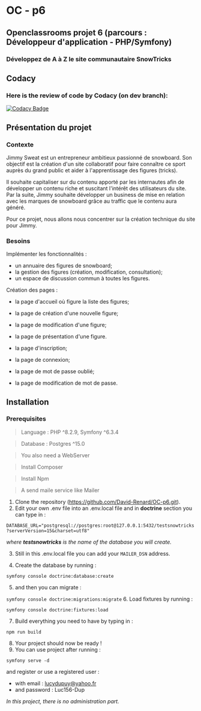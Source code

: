 # OC - p6

## Openclassrooms projet 6 (parcours : Développeur d'application - PHP/Symfony)
### Développez de A à Z le site communautaire SnowTricks

## Codacy
### Here is the review of code by Codacy (on dev branch):
[![Codacy Badge](https://app.codacy.com/project/badge/Grade/24c50e0040874790ac8115dddee2b27a)](https://app.codacy.com/gh/David-Renard/OC-p6/dashboard?utm_source=gh&utm_medium=referral&utm_content=&utm_campaign=Badge_grade)

## Présentation du projet
### Contexte
Jimmy Sweat est un entrepreneur ambitieux passionné de snowboard. Son objectif est la création d'un site collaboratif
pour faire connaître ce sport auprès du grand public et aider à l'apprentissage des figures (tricks).

Il souhaite capitaliser sur du contenu apporté par les internautes afin de développer un contenu riche et suscitant 
l'intérêt des utilisateurs du site. Par la suite, Jimmy souhaite développer un business de mise en relation avec les 
marques de snowboard grâce au traffic que le contenu aura généré.

Pour ce projet, nous allons nous concentrer sur la création technique du site pour Jimmy.

### Besoins
Implémenter les fonctionnalités : 
  * un annuaire des figures de snowboard;
  * la gestion des figures (création, modification, consultation);
  * un espace de discussion commun à toutes les figures.

Création des pages :
  * la page d'accueil où figure la liste des figures;
  * la page de création d'une nouvelle figure;
  * la page de modification d'une figure;
  * la page de présentation d'une figure.


  * la page d'inscription;
  * la page de connexion;
  * la page de mot de passe oublié;
  * la page de modification de mot de passe.


## Installation
### Prerequisites
> Language : PHP ^8.2.9, Symfony ^6.3.4

> Database : Postgres ^15.0

> You also need a WebServer

> Install Composer

> Install Npm

> A send maile service like Mailer

 1. Clone the repository (https://github.com/David-Renard/OC-p6.git).
 2. Edit your own .env file into an .env.local file and in **doctrine** section you can type in :

`DATABASE_URL="postgresql://postgres:root@127.0.0.1:5432/testsnowtricks?serverVersion=15&charset=utf8"`

*_where **testsnowtricks** is the name of the database you will create._*

 3. Still in this .env.local file you can add your ``MAILER_DSN`` address.

 4. Create the database by running :

`symfony console doctrine:database:create`

 5. and then you can migrate :

`symfony console doctrine:migrations:migrate`
 6. Load fixtures by running :

`symfony console doctrine:fixtures:load`

 7. Build everything you need to have by typing in :

`npm run build`

 8. Your project should now be ready !
 9. You can use project after running :

`symfony serve -d`

and register or use a registered user :
  - with email : lucydupuy@yahoo.fr
  - and password : Luc156-Dup

_In this project, there is no administration part._
